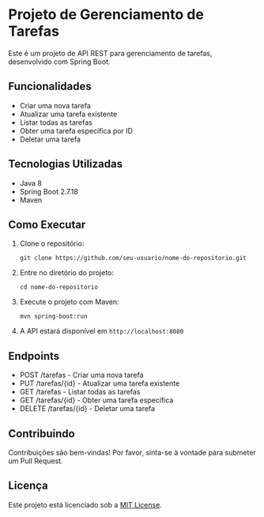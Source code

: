 # Projeto de Gerenciamento de Tarefas

Este é um projeto de API REST para gerenciamento de tarefas, desenvolvido com Spring Boot.

## Funcionalidades

- Criar uma nova tarefa
- Atualizar uma tarefa existente
- Listar todas as tarefas
- Obter uma tarefa específica por ID
- Deletar uma tarefa

## Tecnologias Utilizadas

- Java 8
- Spring Boot 2.7.18
- Maven

## Como Executar

1. Clone o repositório:
   ```
   git clone https://github.com/seu-usuario/nome-do-repositorio.git
   ```

2. Entre no diretório do projeto:
   ```
   cd nome-do-repositorio
   ```

3. Execute o projeto com Maven:
   ```
   mvn spring-boot:run
   ```

4. A API estará disponível em `http://localhost:8080`

## Endpoints

- POST /tarefas - Criar uma nova tarefa
- PUT /tarefas/{id} - Atualizar uma tarefa existente
- GET /tarefas - Listar todas as tarefas
- GET /tarefas/{id} - Obter uma tarefa específica
- DELETE /tarefas/{id} - Deletar uma tarefa

## Contribuindo

Contribuições são bem-vindas! Por favor, sinta-se à vontade para submeter um Pull Request.

## Licença

Este projeto está licenciado sob a [MIT License](LICENSE).
